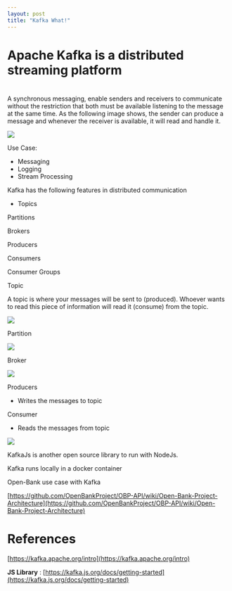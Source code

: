 ```yaml
---
layout: post
title: "Kafka What!"
---
```

#
# Apache Kafka is a distributed streaming platform

#

A synchronous messaging, enable senders and receivers to communicate without the restriction that both must be available listening to the message at the same time. As the following image shows, the sender can produce a message and whenever the receiver is available, it will read and handle it.

![](RackMultipart20200415-4-ggdfa5_html_a895202c15584564.png)

Use Case:

- Messaging
- Logging
- Stream Processing

Kafka has the following features in distributed communication

- Topics

Partitions

Brokers

Producers

Consumers

Consumer Groups

Topic

A topic is where your messages will be sent to (produced). Whoever wants to read this piece of information will read it (consume) from the topic.

![](RackMultipart20200415-4-ggdfa5_html_528e2b9e7ed7369d.png)

Partition

![](RackMultipart20200415-4-ggdfa5_html_b9224a7b74eab09.png)

Broker

![](RackMultipart20200415-4-ggdfa5_html_6822f14b8c3bc287.png)

Producers

  - Writes the messages to topic

Consumer

  - Reads the messages from topic

![](RackMultipart20200415-4-ggdfa5_html_ea2fbc160cd2cf36.png)

KafkaJs is another open source library to run with NodeJs.

Kafka runs locally in a docker container

Open-Bank use case with Kafka

[https://github.com/OpenBankProject/OBP-API/wiki/Open-Bank-Project-Architecture](https://github.com/OpenBankProject/OBP-API/wiki/Open-Bank-Project-Architecture)

# References

[https://kafka.apache.org/intro](https://kafka.apache.org/intro)

**JS Library** : [https://kafka.js.org/docs/getting-started](https://kafka.js.org/docs/getting-started)


